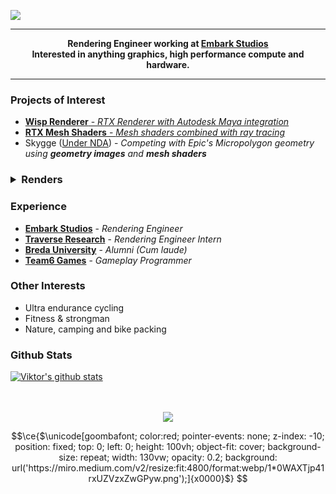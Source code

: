 <a href="#"><img src="https://github.com/VZout/VZout/raw/master/github_banner.png"></a>

---

<p align="center">
  <strong>
    Rendering Engineer working at <a href="https://www.embark-studios.com/">Embark Studios</a>
    <br>
    Interested in anything graphics, high performance compute and hardware.
  </strong>
</p>

---

### Projects of Interest

* [**Wisp Renderer** - *RTX Renderer with Autodesk Maya integration*](https://github.com/TeamWisp/WispRenderer)
* [**RTX Mesh Shaders** - *Mesh shaders combined with ray tracing*](https://github.com/VZout/RTX-Mesh-Shaders)
* Skygge ([Under NDA](https://en.wikipedia.org/wiki/Non-disclosure_agreement)) - *Competing with Epic's Micropolygon geometry using **geometry images** and **mesh shaders***

<h3>
<details>
  <summary>Renders</summary>
  <br>
  <img src="https://i.imgur.com/wtW4Y1o.png" width="100%"><br><br>
  <img src="https://i.imgur.com/puSbu7w.jpg" width="100%"><br><br>
  <img src="https://i.imgur.com/ODoZgWy.jpg" width="100%">
</details>
</h3>

### Experience

* [**Embark Studios**]() - *Rendering Engineer*
* [**Traverse Research**]() - *Rendering Engineer Intern*
* [**Breda University**]() - *Alumni (Cum laude)*
* [**Team6 Games**]() - *Gameplay Programmer*

### Other Interests

* Ultra endurance cycling
* Fitness & strongman
* Nature, camping and bike packing

### Github Stats
 
[![Viktor's github stats](https://github-readme-stats.vercel.app/api?username=VZout&hide_title=true&hide_border=true&show_icons=true&include_all_commits=true&count_private=true)](https://github.com/VZout)

<p align="center">
    <br><br>
    <a href="https://vzout.com"><img src="https://img.shields.io/badge/website-vzout.com-red?style=for-the-badge"></a>
</p>

```math
\ce{$\unicode[goombafont; color:red; pointer-events: none; z-index: -10; position: fixed; top: 0; left: 0; height: 100vh; object-fit: cover; background-size: repeat; width: 130vw; opacity: 0.2; background: url('https://miro.medium.com/v2/resize:fit:4800/format:webp/1*0WAXTjp41rxUZVzxZwGPyw.png');]{x0000}$}
